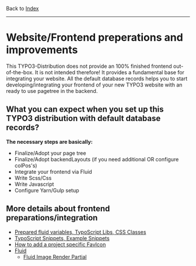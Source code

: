 Back to [Index](../Index.md)

---

# Website/Frontend preperations and improvements

This TYPO3-Distribution does not provide an 100% finished frontend
out-of-the-box. It is not intended therefore! It provides a fundamental
base for integrating your website. All the default database records
helps you to start developing/integrating your frontend of your new
TYPO3 website with an ready to use pagetree in the backend.

## What you can expect when you set up this TYPO3 distribution with default database records?

**The necessary steps are basically:**

* Finalize/Adopt your page tree
* Finalize/Adopt backendLayouts (if you need additional OR configure
  colPos's)
* Integrate your frontend via Fluid
* Write Scss/Css
* Write Javascript
* Configure Yarn/Gulp setup

## More details about frontend preparations/integration

- [Prepared fluid variables, TypoScript Libs, CSS Classes](FluidVariables-TypoScriptLibs-AndMore.md)
- [TypoScript Snippets, Example Snippets](Examples.md)
- [How to add a project specific FavIcon](RealFaviconGenerator.md)
- [Fluid](Fluid/Index.md)
  - [Fluid Image Render Partial](Fluid/FluidImageRenderPartial.md)
